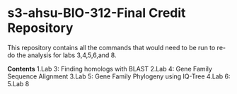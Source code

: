 # s3-ahsu-BIO-312-Final Credit Repository
This repository contains all the commands that would need to be run to re-do the analysis for labs 3,4,5,6,and 8. 

**Contents**
1.Lab 3: Finding homologs with BLAST
2.Lab 4: Gene Family Sequence Alignment 
3.Lab 5: Gene Family Phylogeny using IQ-Tree
4.Lab 6: 
5.Lab 8
